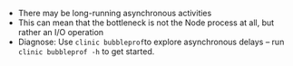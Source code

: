 - There may be long-running asynchronous activities
- This can mean that the bottleneck is not the Node process at all, but rather an I/O operation
- Diagnose: Use `clinic bubbleprof`to explore asynchronous delays – run <code class='snippet'>clinic bubbleprof -h</code> to get started.
